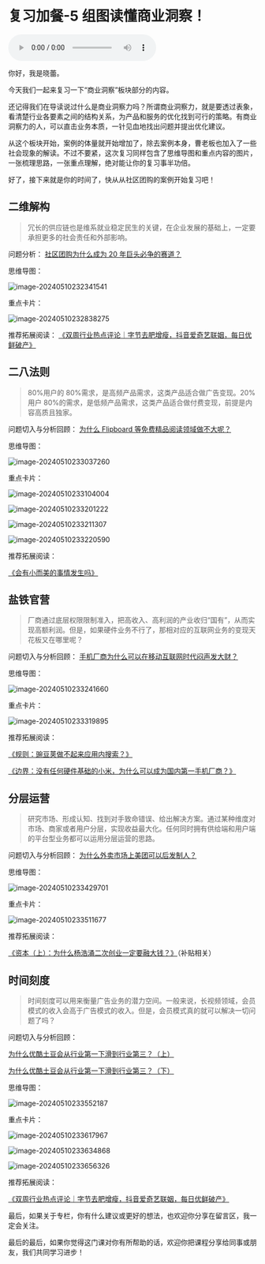 # 复习加餐-5 组图读懂商业洞察！

<audio controls="" title="复习加餐-5组图读懂商业洞察！">
  <source
    id="mp3"
    src="/mp3/business-thinking/复习加餐-5组图读懂商业洞察！.mp3"
  />
</audio>

你好，我是晓蕾。

今天我们一起来复习一下“商业洞察”板块部分的内容。

还记得我们在导读说过什么是商业洞察力吗？所谓商业洞察力，就是要透过表象，看清楚行业各要素之间的结构关系，为产品和服务的优化找到可行的策略。有商业洞察力的人，可以直击业务本质，一针见血地找出问题并提出优化建议。

从这个板块开始，案例的体量就开始增加了，除去案例本身，曹老板也加入了一些社会现象的解读。不过不要紧，这次复习同样包含了思维导图和重点内容的图片，一张梳理思路，一张重点理解，绝对能让你的复习事半功倍。

好了，接下来就是你的时间了，快从从社区团购的案例开始复习吧！

## 二维解构

> 冗长的供应链也是维系就业稳定民生的关键，在企业发展的基础上，一定要承担更多的社会责任和外部影响。

问题分析： [社区团购为什么成为 20 年巨头必争的赛道？](https://time.geekbang.org/column/article/546060)

思维导图：

![image-20240510232341541](./assets/image-20240510232341541.png)

重点卡片：

![image-20240510232838275](./assets/image-20240510232838275.png)

推荐拓展阅读： [《双周行业热点评论｜字节去肥增瘦，抖音爱奇艺联姻，每日优鲜破产》](https://time.geekbang.org/column/article/554629)

## 二八法则

> 80%用户的 80%需求，是高频产品需求，这类产品适合做广告变现。20%用户 80%的需求，是低频产品需求，这类产品适合做付费变现，前提是内容高质且独家。

问题切入与分析回顾： [为什么 Flipboard 等免费精品阅读领域做不大呢？](https://time.geekbang.org/column/article/546770)

思维导图：

![image-20240510233037260](./assets/image-20240510233037260.png)

重点卡片：

![image-20240510233104004](./assets/image-20240510233104004.png)

![image-20240510233201222](./assets/image-20240510233201222.png)

![image-20240510233211307](./assets/image-20240510233211307.png)

![image-20240510233220590](./assets/image-20240510233220590.png)

推荐拓展阅读：

[《会有小而美的事情发生吗》](https://mp.weixin.qq.com/s/lc5i1Pz6LXiI6kokTp_9lQ)

## 盐铁官营

> 厂商通过底层权限限制准入，把高收入、高利润的产业收归“国有”，从而实现高额利润。但是，如果硬件业务不行了，那相对应的互联网业务的变现天花板又在哪里呢？

问题切入与分析回顾： [手机厂商为什么可以在移动互联网时代闷声发大财？](https://time.geekbang.org/column/article/548476)

思维导图：

![image-20240510233241660](./assets/image-20240510233241660.png)

重点卡片：

![image-20240510233319895](./assets/image-20240510233319895.png)

推荐拓展阅读：

[《规则：豌豆荚做不起来应用内搜索？》](https://time.geekbang.org/column/article/559278)

[《边界：没有任何硬件基础的小米，为什么可以成为国内第一手机厂商？》](https://time.geekbang.org/column/article/575473)

## 分层运营

> 研究市场、形成认知、找到对手致命错误、给出解决方案。通过某种维度对市场、商家或者用户分层，实现收益最大化。任何同时拥有供给端和用户端的平台型业务都可以运用分层运营的思路。

问题切入与分析回顾： [为什么外卖市场上美团可以后发制人？](https://time.geekbang.org/column/article/549599)

思维导图：

![image-20240510233429701](./assets/image-20240510233429701.png)

重点卡片：

![image-20240510233511677](./assets/image-20240510233511677.png)

推荐拓展阅读：

[《资本（上）：为什么杨浩涌二次创业一定要融大钱？》](https://time.geekbang.org/column/article/560747)（补贴相关）

## 时间刻度

> 时间刻度可以用来衡量广告业务的潜力空间。一般来说，长视频领域，会员模式的收入会高于广告模式的收入。但是，会员模式真的就可以解决一切问题了吗？

问题切入与分析回顾：

[为什么优酷土豆会从行业第一下滑到行业第三？（上）](https://time.geekbang.org/column/article/550504)

[为什么优酷土豆会从行业第一下滑到行业第三？（下）](https://time.geekbang.org/column/article/551301)

思维导图：

![image-20240510233552187](./assets/image-20240510233552187.png)

重点卡片：

![image-20240510233617967](./assets/image-20240510233617967.png)

![image-20240510233634868](./assets/image-20240510233634868.png)

![image-20240510233656326](./assets/image-20240510233656326.png)

推荐拓展阅读：

[《双周行业热点评论｜字节去肥增瘦，抖音爱奇艺联姻，每日优鲜破产》](https://time.geekbang.org/column/article/554629)

最后，如果关于专栏，你有什么建议或更好的想法，也欢迎你分享在留言区，我一定会关注。

最后的最后，如果你觉得这门课对你有所帮助的话，欢迎你把课程分享给同事或朋友，我们共同学习进步！
